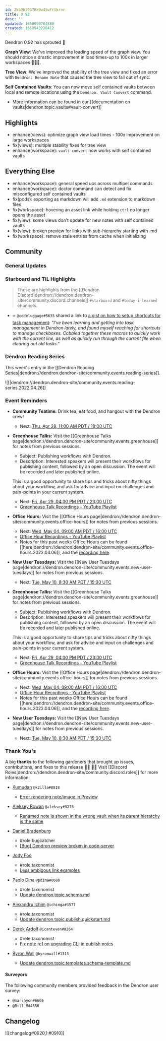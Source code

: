 ```yaml
---
id: 2kb9bl9378k9w45wfrtkrnr
title: 0.92
desc: ''
updated: 1650990784880
created: 1650943220412
---
```


Dendron 0.92 has sprouted  🌱

**Graph View**: We've improved the loading speed of the graph view. You should notice a drastic improvement in load times-up to 100x in larger workspaces 🚀🚀🚀.

**Tree View**: We've improved the stability of the tree view and fixed an error with `Dendron: Rename Note` that caused the tree view to fall out of sync. 

**Self Contained Vaults**: You can now move self contained vaults between local and remote locations using the `Dendron: Vault Convert` command. 

- More information can be found in our [[documentation on vaults|dendron.topic.vaults#vault-convert]]

## Highlights
- enhance(views): optimize graph view load times - 100x improvement on large workspaces
- fix(views): multiple stability fixes for tree view
- enhance(workspace): `vault convert` now works with self contained vaults

## Everything Else
- enhance(workspace): general speed ups across multipel commands
- enhance(workspace): doctor command can detect and fix misconfigured self contained vaults
- fix(pods): exporting as markdown will add `.md` extension to markdown files
- fix(workspace): hovering an asset link while holding `ctrl` no longer opens the asset
- fix(view): some views don't update for new notes with self contained vaults 
- fix(view): broken preview for links with sub-hierarchy starting with .md 
- fix(workspace): remove stale entries from cache when initializing

## Community

### General Updates
<!-- TODO: Delete this section if not appliacble -->

### Starboard and TIL Highlights
> These are highlights from the [[Dendron Discord|dendron://dendron.dendron-site/community.discord.channels]] `#starboard` and `#today-i-learned` channels.

- ⭐ `@codeluggage#5635` shared a link to [a gist on how to setup shortcuts for task management](https://gist.github.com/codeluggage/857b944fc503ff9ff8b20cf6d871943f): _"I've been learning and getting into task management in Dendron lately, and found myself reaching for shortcuts to manage checkboxes. Cobbled together these macros to quickly work with the current line, as well as quickly run through the current file when clearing out old tasks."_

### Dendron Reading Series

This week's entry in the [[Dendron Reading Series|dendron://dendron.dendron-site/community.events.reading-series]].

<!-- TODO: REMOVE WHEN READING SERIES COMPLETE -->
![[|dendron://dendron.dendron-site/community.events.reading-series.2022.04.26]]

### Event Reminders
- **Community Teatime:** Drink tea, eat food, and hangout with the Dendron crew!
    - Next: [Thu, Apr 28, 11:00 AM PDT / 18:00 UTC](https://link.dendron.so/luma)
- **Greenhouse Talks:** Visit the [[Greenhouse Talks page|dendron://dendron.dendron-site/community.events.greenhouse]] for notes from previous sessions.
    - Subject: Publishing workflows with Dendron.
    - Description: Interested speakers will present their workflows for publishing content, followed by an open discussion. The event will be recorded and later published online.
    
    This is a good opportunity to share tips and tricks about nifty things about your workflow, and ask for advice and input on challenges and pain-points in your current system.
    - Next: [Fri, Apr 29, 04:00 PM PDT / 23:00 UTC](https://link.dendron.so/luma)
    - [Greenhouse Talk Recordings - YouTube Playlist](https://link.dendron.so/greenhouse)
- **Office Hours:** Visit the [[Office Hours page|dendron://dendron.dendron-site/community.events.office-hours]] for notes from previous sessions.
    - Next: [Wed, May 04, 09:00 AM PDT / 16:00 UTC](https://link.dendron.so/luma)
    - [Office Hour Recordings - YouTube Playlist](https://link.dendron.so/6yPa)
    - Notes for this past weeks Office Hours can be found [[here|dendron://dendron.dendron-site/community.events.office-hours.2022.04.06]], and the [recording here](https://www.youtube.com/watch?v=-CK7DmkvNzA).
- **New User Tuesdays:** Visit the [[New User Tuesdays page|dendron://dendron.dendron-site/community.events.new-user-tuesdays]] for notes from previous sessions.
    - Next: [Tue, May 10, 8:30 AM PDT / 15:30 UTC](https://link.dendron.so/luma)
    
- **Greenhouse Talks:** Visit the [[Greenhouse Talks page|dendron://dendron.dendron-site/community.events.greenhouse]] for notes from previous sessions.
    - Subject: Publishing workflows with Dendron.
    - Description: Interested speakers will present their workflows for publishing content, followed by an open discussion. The event will be recorded and later published online.
    
    This is a good opportunity to share tips and tricks about nifty things about your workflow, and ask for advice and input on challenges and pain-points in your current system.
    - Next: [Fri, Apr 29, 04:00 PM PDT / 23:00 UTC](https://link.dendron.so/luma)
    - [Greenhouse Talk Recordings - YouTube Playlist](https://link.dendron.so/greenhouse)
- **Office Hours:** Visit the [[Office Hours page|dendron://dendron.dendron-site/community.events.office-hours]] for notes from previous sessions.
    - Next: [Wed, May 04, 09:00 AM PDT / 16:00 UTC](https://link.dendron.so/luma)
    - [Office Hour Recordings - YouTube Playlist](https://link.dendron.so/6yPa)
    - Notes for this past weeks Office Hours can be found [[here|dendron://dendron.dendron-site/community.events.office-hours.2022.04.06]], and the [recording here](https://www.youtube.com/watch?v=-CK7DmkvNzA).
- **New User Tuesdays:** Visit the [[New User Tuesdays page|dendron://dendron.dendron-site/community.events.new-user-tuesdays]] for notes from previous sessions.
    - Next: [Tue, May 10, 8:30 AM PDT / 15:30 UTC](https://link.dendron.so/luma)
    
### Thank You's

A big **thanks** to the following gardeners that brought up issues, contributions, and fixes to this release :man_farmer: :woman_farmer: 
Visit [[Discord Roles|dendron://dendron.dendron-site/community.discord.roles]] for more information.

- [Kumudan](https://github.com/kzilla-git) `@kzilla#8818`
  - [Error rendering note/image in Preview](https://github.com/dendronhq/dendron/issues/2802)
  
- [Aleksey Rowan](https://github.com/aleksey-rowan) `@aleksey#5276`
  - [Renamed note is shown in the wrong vault when its parent hierarchy is the same](https://github.com/dendronhq/dendron/issues/2817)
  
- [Daniel Bradenburg](https://github.com/danbburg)
  - #role.bugcatcher
  - [[Bug] Dendron preview broken in code-server](https://github.com/dendronhq/dendron/issues/2788)
  
- [Jody Foo](https://github.com/fnurl)
  - #role.taxonomist
  - [Less ambigous link examples](https://github.com/dendronhq/dendron-site/pull/424)
  
- [Paolo Dina](https://github.com/paolodina) `@pdina#0608`
  - #role.taxonomist
  - [Update dendron.topic.schema.md](https://github.com/dendronhq/dendron-site/pull/481)
  
- [Alexandru Ichim](https://github.com/agichim) `@ichimga#3577`
  - #role.taxonomist
  - [Update dendron.topic.publish.quickstart.md](https://github.com/dendronhq/dendron-site/pull/479)
  
- [Derek Ardolf](https://github.com/ScriptAutomate) `@icanteven#0264`
  - #role.taxonomist
  - [Fix note ref on upgrading CLI in publish notes](https://github.com/dendronhq/dendron-site/pull/478)
  
- [Byron Wall](https://github.com/byronwall) `@byronwall#1313`
  - [Update dendron.topic.templates.schema-template.md](https://github.com/dendronhq/dendron-site/pull/475)


#### Surveyors

The following community members provided feedback in the Dendron user survey:

- `@marshyon#6669`
- `@Bill M#4550`

## Changelog
![[changelog#0920,1:#0910]]
